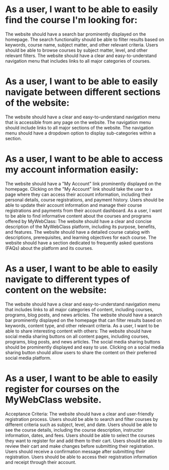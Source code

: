 # As a user, I want to be able to easily find the course I'm looking for:
The website should have a search bar prominently displayed on the homepage.
The search functionality should be able to filter results based on keywords, course name, subject matter, and other relevant criteria.
Users should be able to browse courses by subject matter, level, and other relevant filters.
The website should have a clear and easy-to-understand navigation menu that includes links to all major categories of courses.

# As a user, I want to be able to easily navigate between different sections of the website:
The website should have a clear and easy-to-understand navigation menu that is accessible from any page on the website.
The navigation menu should include links to all major sections of the website.
The navigation menu should have a dropdown option to display sub-categories within a section.

# As a user, I want to be able to access my account information easily:
The website should have a "My Account" link prominently displayed on the homepage.
Clicking on the "My Account" link should take the user to a page where they can access their account information, including their personal details, course registrations, and payment history.
Users should be able to update their account information and manage their course registrations and payments from their account dashboard.
As a user, I want to be able to find informative content about the courses and programs offered by MyWebClass:
The website should have a clear and concise description of the MyWebClass platform, including its purpose, benefits, and features.
The website should have a detailed course catalog with descriptions, prerequisites, and learning objectives for each course.
The website should have a section dedicated to frequently asked questions (FAQs) about the platform and its courses.

# As a user, I want to be able to easily navigate to different types of content on the website:
The website should have a clear and easy-to-understand navigation menu that includes links to all major categories of content, including courses, programs, blog posts, and news articles.
The website should have a search bar prominently displayed on the homepage that can filter results based on keywords, content type, and other relevant criteria.
As a user, I want to be able to share interesting content with others:
The website should have social media sharing buttons on all content pages, including courses, programs, blog posts, and news articles.
The social media sharing buttons should be prominently displayed and easy to use.
Clicking on a social media sharing button should allow users to share the content on their preferred social media platform.

# As a user, I want to be able to easily register for courses on the MyWebClass website.
Acceptance Criteria:
The website should have a clear and user-friendly registration process.
Users should be able to search and filter courses by different criteria such as subject, level, and date.
Users should be able to see the course details, including the course description, instructor information, dates, and fees.
Users should be able to select the courses they want to register for and add them to their cart.
Users should be able to review their cart and make changes before submitting their registration.
Users should receive a confirmation message after submitting their registration.
Users should be able to access their registration information and receipt through their account.
